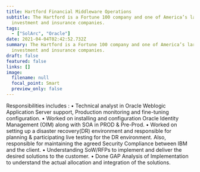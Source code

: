 ```yaml
---
title: Hartford Financial Middleware Operations
subtitle: The Hartford is a Fortune 100 company and one of America’s largest
  investment and insurance companies.
tags:
  - ["SolArc", "Oracle"]    
date: 2021-04-04T02:42:52.732Z
summary: The Hartford is a Fortune 100 company and one of America’s largest
  investment and insurance companies.
draft: false
featured: false
links: []
image:
  filename: null
  focal_point: Smart
  preview_only: false
---
```

Responsibilities includes :
• Technical analyst in Oracle Weblogic Application Server support, Production monitoring and fine-tuning configuration.
• Worked on installing and configuration Oracle Identity Management (OIM) along with SOA in PROD & Pre-Prod.
• Worked on setting up a disaster recovery(DR) environment and responsible for planning & participating live testing for the DR environment. Also, responsible for maintaining the agreed Security Compliance between IBM and the client.
• Understanding SoW/RFPs to implement and deliver the desired solutions to the customer.
• Done GAP Analysis of Implementation to understand the actual allocation and integration of the solutions.